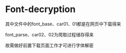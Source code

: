 # Font-decryption

其中文件中的font_base、car01、01都是在网页中下载得来

font_parse、car02、02为爬取过程储存得来

故需做好前置下载页面工作才可进行字体解密

